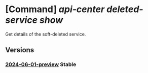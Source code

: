 # [Command] _api-center deleted-service show_

Get details of the soft-deleted service.

## Versions

### [2024-06-01-preview](/Resources/mgmt-plane/L3N1YnNjcmlwdGlvbnMve30vcmVzb3VyY2Vncm91cHMve30vcHJvdmlkZXJzL21pY3Jvc29mdC5hcGljZW50ZXIvZGVsZXRlZHNlcnZpY2VzL3t9/2024-06-01-preview.xml) **Stable**

<!-- mgmt-plane /subscriptions/{}/resourcegroups/{}/providers/microsoft.apicenter/deletedservices/{} 2024-06-01-preview -->
